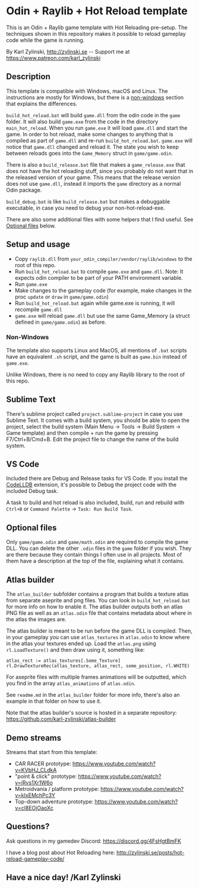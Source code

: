 # Odin + Raylib + Hot Reload template

This is an Odin + Raylib game template with Hot Reloading pre-setup. The techniques shown in this repository makes it possible to reload gameplay code while the game is running.

By Karl Zylinski, http://zylinski.se -- Support me at https://www.patreon.com/karl_zylinski

## Description

This template is compatible with Windows, macOS and Linux. The instructions are mostly for Windows, but there is a [non-windows](#non-windows) section that explains the differences.

`build_hot_reload.bat` will build `game.dll` from the odin code in the `game` folder. It will also build `game.exe` from the code in the directory `main_hot_reload`. When you run `game.exe` it will load `game.dll` and start the game. In order to hot reload, make some changes to anything that is compiled as part of `game.dll` and re-run `build_hot_reload.bat`. `game.exe` will notice that `game.dll` changed and reload it. The state you wish to keep between reloads goes into the `Game_Memory` struct in `game/game.odin`.

There is also a `build_release.bat` file that makes a `game_release.exe` that does not have the hot reloading stuff, since you probably do not want that in the released version of your game. This means that the release version does not use `game.dll`, instead it imports the `game` directory as a normal Odin package.

`build_debug.bat` is like `build_release.bat` but makes a debuggable executable, in case you need to debug your non-hot-reload-exe.

There are also some additional files with some helpers that I find useful. See [Optional files](#optional-files) below.

## Setup and usage

- Copy `raylib.dll` from `your_odin_compiler/vendor/raylib/windows` to the root of this repo.
- Run `build_hot_reload.bat` to compile `game.exe` and `game.dll`. Note: It expects odin compiler to be part of your PATH environment variable.
- Run `game.exe`
- Make changes to the gameplay code (for example, make changes in the proc `update` or `draw` in `game/game.odin`)
- Run `build_hot_reload.bat` again while game.exe is running, it will recompile `game.dll`
- `game.exe` will reload `game.dll` but use the same Game_Memory (a struct defined in `game/game.odin`) as before.

### Non-Windows

The template also supports Linux and MacOS, all mentions of `.bat` scripts have an equivalent `.sh` script, and the game is built as `game.bin` instead of `game.exe`.

Unlike Windows, there is no need to copy any Raylib library to the root of this repo.

## Sublime Text

There's sublime project called `project.sublime-project` in case you use Sublime Text. It comes with a build system, you should be able to open the project, select the build system (Main Menu -> Tools -> Build System -> Game template) and then compile + run the game by pressing F7/Ctrl+B/Cmd+B. Edit the project file to change the name of the build system.

## VS Code

Included there are Debug and Release tasks for VS Code. If you install the [CodeLLDB](https://marketplace.visualstudio.com/items?itemName=vadimcn.vscode-lldb) extension, it's possible to Debug the project code with the included Debug task.

A task to build and hot reload is also included, build, run and rebuild with `Ctrl+B` or `Command Palette` -> `Task: Run Build Task`.

## Optional files

Only `game/game.odin` and `game/math.odin` are required to compile the game DLL. You can delete the other `.odin` files in the `game` folder if you wish. They are there because they contain things I often use in all projects. Most of them have a description at the top of the file, explaining what it contains.

## Atlas builder

The `atlas_builder` subfolder contains a program that builds a texture atlas from separate aseprite and png files. You can look in `build_hot_reload.bat` for more info on how to enable it. The atlas builder outputs both an atlas PNG file as well as an `atlas.odin` file that contains metadata about where in the atlas the images are.

The atlas builder is meant to be run before the game DLL is compiled. Then, in your gameplay you can use `atlas_textures` in `atlas.odin` to know where in the atlas your textures ended up. Load the `atlas.png` using `rl.LoadTexture()` and then draw using it, something like:

```
atlas_rect := atlas_textures[.Some_Texture]
rl.DrawTextureRec(atlas_texture, atlas_rect, some_position, rl.WHITE)
```

For aseprite files with multiple frames animations will be outputted, which you find in the array `atlas_animations` of `atlas.odin`.

See `readme.md` in the `atlas_builder` folder for more info, there's also an example in that folder on how to use it.

Note that the atlas builder's source is hosted in a separate repository: https://github.com/karl-zylinski/atlas-builder

## Demo streams

Streams that start from this template:
- CAR RACER prototype: https://www.youtube.com/watch?v=KVbHJ_CLdkA
- "point & click" prototype: https://www.youtube.com/watch?v=iRvs1Xr1W6o
- Metroidvania / platform prototype: https://www.youtube.com/watch?v=kIxEMchPc3Y
- Top-down adventure prototype: https://www.youtube.com/watch?v=cl8EOjOaoXc

## Questions?

Ask questions in my gamedev Discord: https://discord.gg/4FsHgtBmFK

I have a blog post about Hot Reloading here: http://zylinski.se/posts/hot-reload-gameplay-code/

## Have a nice day! /Karl Zylinski
